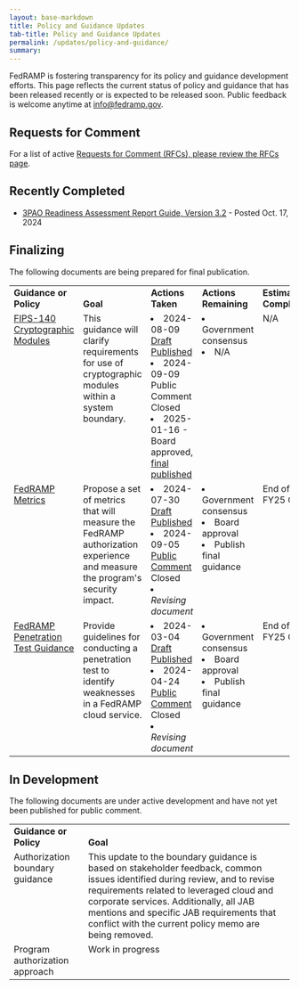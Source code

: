 ```yaml
---
layout: base-markdown
title: Policy and Guidance Updates
tab-title: Policy and Guidance Updates
permalink: /updates/policy-and-guidance/
summary:
---
```


FedRAMP is fostering transparency for its policy and guidance development
efforts. This page reflects the current status of policy and guidance that has
been released recently or is expected to be released soon. Public feedback is
welcome anytime at info@fedramp.gov.

## Requests for Comment

For a list of active
[Requests for Comment (RFCs), please review the RFCs page](../rfcs).

## Recently Completed

- [3PAO Readiness Assessment Report Guide, Version 3.2](https://www.fedramp.gov/assets/resources/documents/3PAO_Readiness_Assessment_Report_Guide.pdf) -
  Posted Oct. 17, 2024

## Finalizing

The following documents are being prepared for final publication.

<table>
  <tr valign=bottom>
    <td><b>Guidance or Policy</b></td>
    <td><b>Goal</b></td>
    <td><b>Actions Taken</b></td>
    <td><b>Actions Remaining</b></td>
    <td><b>Estimated Completion</b></td>
  </tr>
  <tr valign=top>
    <td><a href="/updates/docs/cryptographic-module">FIPS-140 Cryptographic Modules</a></td>
    <td>This guidance will clarify requirements for use of cryptographic modules within a system boundary.</td>
    <td>
      <li>2024-08-09 <a href="/2024-08-09-strengthening-the-use-of-cryptography-to-secure-federal-cloud-systems/">Draft Published</a></li>
      <li>2024-09-09 Public Comment Closed</li>
      <li>2025-01-16 - Board approved, <a href="/updates/docs/cryptographic-module">final published</a></li>
    </td>
    <td>
      <li>Government consensus</li>
      <li>N/A</li>
    </td>
    <td>N/A</td>
  </tr>
  <tr valign=top>
    <td><a href="https://publish.smartsheetgov.com/d242efc37a9d49b099de97e82913454e">FedRAMP Metrics</a></td>
    <td>Propose a set of metrics that will measure the FedRAMP authorization experience and measure the program's security impact.</td>
    <td>
      <li>2024-07-30 <a href="/2024-07-30-fedramps-metrics-for-public-comment/">Draft Published</a></li>
      <li>2024-09-05 <a href="https://app.smartsheetgov.com/b/publish?EQBCT=2d86a23838f2450b97ee4d38424418e3">Public Comment</a> Closed</li>
      <li><em>Revising document</em></li>
    </td>
    <td>
      <li>Government consensus</li>
      <li>Board approval</li>
      <li>Publish final guidance</li>
    </td>
    <td>End of FY25 Q3</td>
  </tr>
  <tr valign=top>
    <td><a href="/assets/resources/documents/CSP_Penetration_Test_Guidance_public_comment.pdf">FedRAMP Penetration Test Guidance</a></td>
    <td>Provide guidelines for conducting a penetration test to identify weaknesses in a FedRAMP cloud service.</td>
    <td>
      <li>2024-03-04 <a href="/2024-03-04-penetration-test-guidance-public-comment-period/">Draft Published</a></li>
      <li>2024-04-24 <a href="https://app.smartsheetgov.com/b/publish?EQBCT=a6d4817ee88a49dd97d1c21e3d5aeafa">Public Comment</a> Closed</li>
      <li><em>Revising document</em></li>
    </td>
    <td>
      <li>Government consensus</li>
      <li>Board approval</li>
      <li>Publish final guidance</li>
    </td>
    <td>End of FY25 Q3</td>
  </tr>
</table>

## In Development

The following documents are under active development and have not yet been
published for public comment.

<table>
  <tr valign=bottom>
    <td><b>Guidance or Policy</b></td>
    <td><b>Goal</b></td>
  </tr>
  <tr valign=top>
    <td>Authorization boundary guidance</td>
    <td>This update to the boundary guidance is based on stakeholder feedback, common issues identified during review, and to revise requirements related to leveraged cloud and corporate services. Additionally, all JAB mentions and specific JAB requirements that conflict with the current policy memo are being removed.</td>
  </tr>
  <tr valign=top>
    <td>Program authorization approach</td>
    <td>Work in progress</td>
  </tr>
</table>
